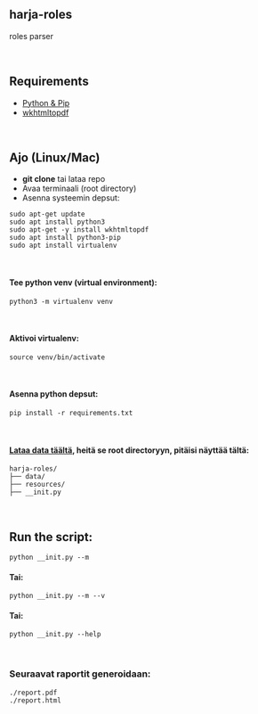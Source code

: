 ## harja-roles
roles parser

<br>

## Requirements 
- [Python & Pip](https://github.com/solita-staskila/harja-roles?tab=readme-ov-file#ajo-linuxmac) 
- [wkhtmltopdf](https://github.com/solita-staskila/harja-roles?tab=readme-ov-file#ajo-linuxmac)

<br>

## Ajo (Linux/Mac)
- **git clone** tai lataa repo 
- Avaa terminaali (root directory)
- Asenna systeemin depsut:
```
sudo apt-get update
sudo apt install python3
sudo apt-get -y install wkhtmltopdf
sudo apt install python3-pip
sudo apt install virtualenv
```
<br>

#### Tee python venv (virtual environment):
```
python3 -m virtualenv venv
```
<br>

#### Aktivoi virtualenv:
```
source venv/bin/activate 
```

<br>

#### Asenna python depsut:
```
pip install -r requirements.txt 
```
<br>

#### [Lataa data täältä](https://extranet.vayla.fi/wiki/pages/viewpage.action?pageId=221891359), heitä se root directoryyn, pitäisi näyttää tältä:
```
harja-roles/
├── data/
├── resources/
├── __init.py
```

<br>

## Run the script:
```
python __init.py --m
```
#### Tai:
```
python __init.py --m --v
```
#### Tai:
```
python __init.py --help 
```

<br>

### Seuraavat raportit generoidaan:
```
./report.pdf
./report.html
```
